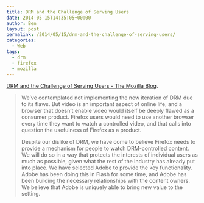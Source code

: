 ```yaml
---
title: DRM and the Challenge of Serving Users
date: 2014-05-15T14:35:05+00:00
author: Ben
layout: post
permalink: /2014/05/15/drm-and-the-challenge-of-serving-users/
categories:
  - Web
tags:
  - drm
  - firefox
  - mozilla
---
```

[DRM and the Challenge of Serving Users - The Mozilla Blog](https://blog.mozilla.org/blog/2014/05/14/drm-and-the-challenge-of-serving-users/).

> We’ve contemplated not implementing the new iteration of DRM due to its flaws. But video is an important aspect of online life, and a browser that doesn’t enable video would itself be deeply flawed as a consumer product. Firefox users would need to use another browser every time they want to watch a controlled video, and that calls into question the usefulness of Firefox as a product.
> 
> Despite our dislike of DRM, we have come to believe Firefox needs to provide a mechanism for people to watch DRM-controlled content. We will do so in a way that protects the interests of individual users as much as possible, given what the rest of the industry has already put into place. We have selected Adobe to provide the key functionality. Adobe has been doing this in Flash for some time, and Adobe has been building the necessary relationships with the content owners. We believe that Adobe is uniquely able to bring new value to the setting.